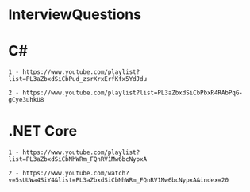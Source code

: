 # InterviewQuestions

# C#

    1 - https://www.youtube.com/playlist?list=PL3aZbxdSiCbPud_zsrXrxErfKfx5YdJdu

    2 - https://www.youtube.com/playlist?list=PL3aZbxdSiCbPbxR4RAbPqG-gCye3uhkU8

# .NET Core

    1 - https://www.youtube.com/playlist?list=PL3aZbxdSiCbNhWRm_FQnRV1Mw6bcNypxA

    2 - https://www.youtube.com/watch?v=5sUUWa4SiY4&list=PL3aZbxdSiCbNhWRm_FQnRV1Mw6bcNypxA&index=20
